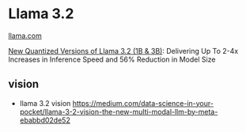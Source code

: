 # Llama 3.2

[llama.com](https://www.llama.com/)

[New Quantized Versions of Llama 3.2 (1B & 3B)](https://ai.meta.com/blog/meta-llama-quantized-lightweight-models/): Delivering Up To 2-4x Increases in Inference Speed and 56% Reduction in Model Size

## vision

- llama 3.2 vision https://medium.com/data-science-in-your-pocket/llama-3-2-vision-the-new-multi-modal-llm-by-meta-ebabbd02de52 